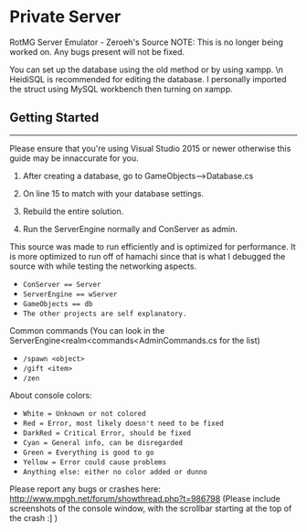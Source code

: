 # Private Server
RotMG Server Emulator - Zeroeh's Source
NOTE: This is no longer being worked on. Any bugs present will not be fixed.

You can set up the database using the old method or by using xampp. \n
HeidiSQL is recommended for editing the database. I personally imported the struct using MySQL workbench then turning on xampp.

## Getting Started
----------------------------------------
Please ensure that you're using Visual Studio 2015 or newer otherwise this guide may be innaccurate for you.

1) After creating a database, go to GameObjects-->Database.cs

2) On line 15 to match with your database settings.

3) Rebuild the entire solution.

4) Run the ServerEngine normally and ConServer as admin.

This source was made to run efficiently and is optimized for performance. It is more optimized to run off of hamachi since that is what I debugged the source with while testing the 
networking aspects.

- `ConServer == Server`
- `ServerEngine == wServer`
- `GameObjects == db`
- `The other projects are self explanatory.`

Common commands (You can look in the ServerEngine<realm<commands<AdminCommands.cs for the list)
- `/spawn <object>`
- `/gift <item>`
- `/zen`

About console colors:
- `White = Unknown or not colored`
- `Red = Error, most likely doesn't need to be fixed`
- `DarkRed = Critical Error, should be fixed`
- `Cyan = General info, can be disregarded`
- `Green = Everything is good to go`
- `Yellow = Error could cause problems`
- `Anything else: either no color added or dunno`

Please report any bugs or crashes here: http://www.mpgh.net/forum/showthread.php?t=986798 (Please include screenshots of the console window, with the scrollbar starting at the top of the crash :]  )

